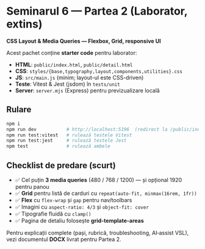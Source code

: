 # Seminarul 6 — Partea 2 (Laborator, extins)
**CSS Layout & Media Queries — Flexbox, Grid, responsive UI**

Acest pachet conține **starter code** pentru laborator:
- **HTML**: `public/index.html`, `public/detail.html`
- **CSS**: `styles/{base,typography,layout,components,utilities}.css`
- **JS**: `src/main.js` (minim; layout-ul este CSS-driven)
- **Teste**: Vitest & Jest (jsdom) în `tests/unit`
- **Server**: `server.mjs` (Express) pentru previzualizare locală

## Rulare
```bash
npm i
npm run dev           # http://localhost:5196  (redirect la /public/index.html)
npm run test:vitest   # rulează testele Vitest
npm run test:jest     # rulează testele Jest
npm test              # rulează ambele
```

## Checklist de predare (scurt)
- ✅ Cel puțin **3 media queries** (480 / 768 / 1200) — și opțional 1920 pentru panou
- ✅ **Grid** pentru listă de carduri cu `repeat(auto-fit, minmax(16rem, 1fr))`
- ✅ **Flex** cu `flex-wrap` și `gap` pentru nav/toolbars
- ✅ Imagini cu `aspect-ratio: 4/3` și `object-fit: cover`
- ✅ Tipografie fluidă cu `clamp()`
- ✅ Pagina de detaliu folosește **grid-template-areas**

Pentru explicații complete (pași, rubrică, troubleshooting, AI‑assist VSL), vezi documentul **DOCX** livrat pentru Partea 2.
